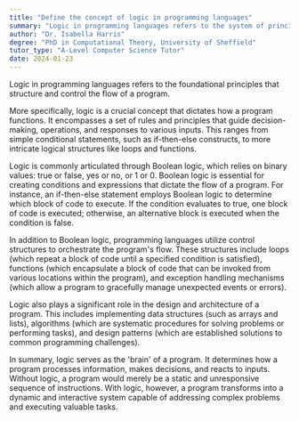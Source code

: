 ```yaml
---
title: "Define the concept of logic in programming languages"
summary: "Logic in programming languages refers to the system of principles used to structure and control the flow of a program."
author: "Dr. Isabella Harris"
degree: "PhD in Computational Theory, University of Sheffield"
tutor_type: "A-Level Computer Science Tutor"
date: 2024-01-23
---
```


Logic in programming languages refers to the foundational principles that structure and control the flow of a program.

More specifically, logic is a crucial concept that dictates how a program functions. It encompasses a set of rules and principles that guide decision-making, operations, and responses to various inputs. This ranges from simple conditional statements, such as if-then-else constructs, to more intricate logical structures like loops and functions.

Logic is commonly articulated through Boolean logic, which relies on binary values: true or false, yes or no, or $1$ or $0$. Boolean logic is essential for creating conditions and expressions that dictate the flow of a program. For instance, an if-then-else statement employs Boolean logic to determine which block of code to execute. If the condition evaluates to true, one block of code is executed; otherwise, an alternative block is executed when the condition is false.

In addition to Boolean logic, programming languages utilize control structures to orchestrate the program's flow. These structures include loops (which repeat a block of code until a specified condition is satisfied), functions (which encapsulate a block of code that can be invoked from various locations within the program), and exception handling mechanisms (which allow a program to gracefully manage unexpected events or errors).

Logic also plays a significant role in the design and architecture of a program. This includes implementing data structures (such as arrays and lists), algorithms (which are systematic procedures for solving problems or performing tasks), and design patterns (which are established solutions to common programming challenges).

In summary, logic serves as the 'brain' of a program. It determines how a program processes information, makes decisions, and reacts to inputs. Without logic, a program would merely be a static and unresponsive sequence of instructions. With logic, however, a program transforms into a dynamic and interactive system capable of addressing complex problems and executing valuable tasks.
    
